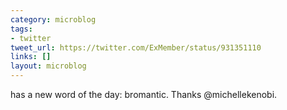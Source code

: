 ```yaml
---
category: microblog
tags:
- twitter
tweet_url: https://twitter.com/ExMember/status/931351110
links: []
layout: microblog
---
```

has a new word of the day: bromantic. Thanks  @michellekenobi.
